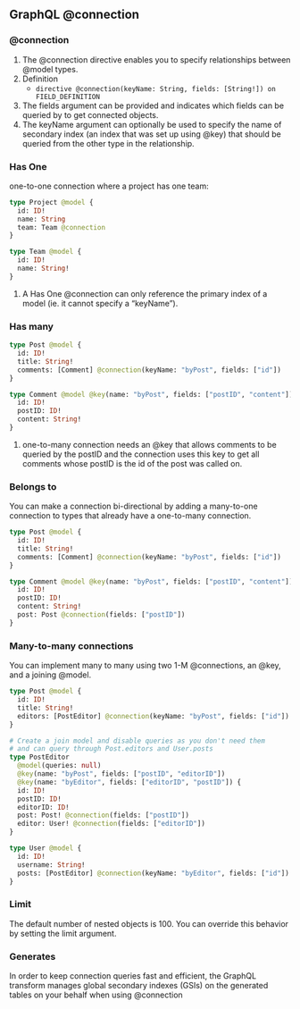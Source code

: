
## GraphQL @connection 

### @connection

1. The @connection directive enables you to specify relationships between @model types.
1. Definition
   - `directive @connection(keyName: String, fields: [String!]) on FIELD_DEFINITION`
1. The fields argument can be provided and indicates which fields can be queried by to get connected objects.
1. The keyName argument can optionally be used to specify the name of secondary index (an index that was set up using @key) that should be queried from the other type in the relationship.

### Has One

one-to-one connection where a project has one team:

```graphql
type Project @model {
  id: ID!
  name: String
  team: Team @connection
}

type Team @model {
  id: ID!
  name: String!
}
```

1. A Has One @connection can only reference the primary index of a model (ie. it cannot specify a “keyName”).

### Has many

```graphql
type Post @model {
  id: ID!
  title: String!
  comments: [Comment] @connection(keyName: "byPost", fields: ["id"])
}

type Comment @model @key(name: "byPost", fields: ["postID", "content"]) {
  id: ID!
  postID: ID!
  content: String!
}
```

1. one-to-many connection needs an @key that allows comments to be queried by the postID and the connection uses this key to get all comments whose postID is the id of the post was called on.

### Belongs to

You can make a connection bi-directional by adding a many-to-one connection to types that already have a one-to-many connection.

```graphql
type Post @model {
  id: ID!
  title: String!
  comments: [Comment] @connection(keyName: "byPost", fields: ["id"])
}

type Comment @model @key(name: "byPost", fields: ["postID", "content"]) {
  id: ID!
  postID: ID!
  content: String!
  post: Post @connection(fields: ["postID"])
}
```

### Many-to-many connections

You can implement many to many using two 1-M @connections, an @key, and a joining @model.

```graphql
type Post @model {
  id: ID!
  title: String!
  editors: [PostEditor] @connection(keyName: "byPost", fields: ["id"])
}

# Create a join model and disable queries as you don't need them
# and can query through Post.editors and User.posts
type PostEditor
  @model(queries: null)
  @key(name: "byPost", fields: ["postID", "editorID"])
  @key(name: "byEditor", fields: ["editorID", "postID"]) {
  id: ID!
  postID: ID!
  editorID: ID!
  post: Post! @connection(fields: ["postID"])
  editor: User! @connection(fields: ["editorID"])
}

type User @model {
  id: ID!
  username: String!
  posts: [PostEditor] @connection(keyName: "byEditor", fields: ["id"])
}
```

### Limit

The default number of nested objects is 100. You can override this behavior by setting the limit argument.

### Generates

In order to keep connection queries fast and efficient, the GraphQL transform manages global secondary indexes (GSIs) on the generated tables on your behalf when using @connection